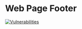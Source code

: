 # Web Page Footer

[![Vulnerabilities](https://snyk.io/test/github/ThinkDeepTech/thinkdeep/master/badge.svg?targetFile=packages/deep-footer/package.json)](https://snyk.io/test/github/ThinkDeepTech/thinkdeep/master?targetFile=packages/deep-footer/package.json)
